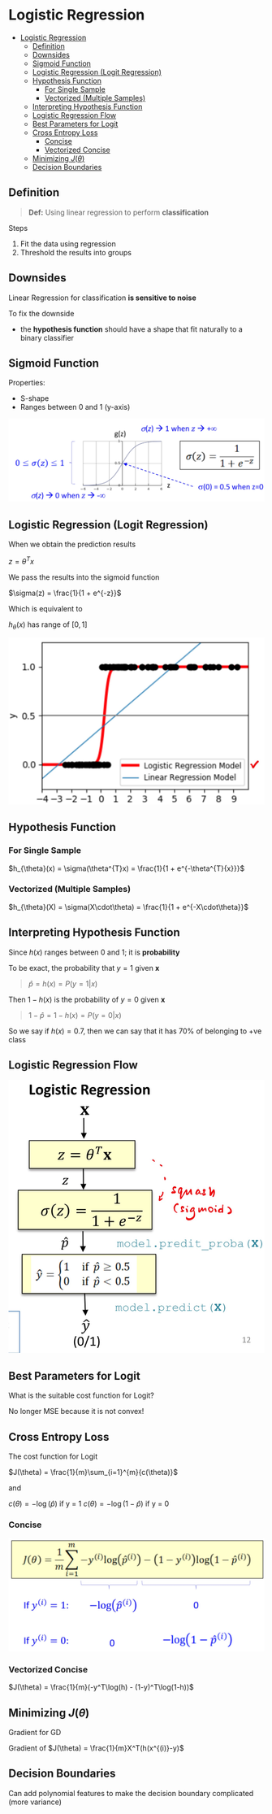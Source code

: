 # Logistic Regression

- [Logistic Regression](#logistic-regression)
  - [Definition](#definition)
  - [Downsides](#downsides)
  - [Sigmoid Function](#sigmoid-function)
  - [Logistic Regression (Logit Regression)](#logistic-regression-logit-regression)
  - [Hypothesis Function](#hypothesis-function)
    - [For Single Sample](#for-single-sample)
    - [Vectorized (Multiple Samples)](#vectorized-multiple-samples)
  - [Interpreting Hypothesis Function](#interpreting-hypothesis-function)
  - [Logistic Regression Flow](#logistic-regression-flow)
  - [Best Parameters for Logit](#best-parameters-for-logit)
  - [Cross Entropy Loss](#cross-entropy-loss)
    - [Concise](#concise)
    - [Vectorized Concise](#vectorized-concise)
  - [Minimizing $J(\theta)$](#minimizing-jtheta)
  - [Decision Boundaries](#decision-boundaries)

## Definition

> **Def:** Using linear regression to perform **classification**

Steps

1. Fit the data using regression
2. Threshold the results into groups

## Downsides

Linear Regression for classification **is sensitive to noise**

To fix the downside

- the **hypothesis function** should have a shape that fit naturally to a binary classifier

## Sigmoid Function

Properties:

- S-shape
- Ranges between 0 and 1 (y-axis)

![Sigmoid](Image/sigmoid.jpg)

## Logistic Regression (Logit Regression)

When we obtain the prediction results

$z = \theta^{T}x$

We pass the results into the sigmoid function

$\sigma(z) = \frac{1}{1 + e^{-z}}$

Which is equivalent to

$h_{\theta}(x)$ has range of $[0,1]$

![Logit](Image/logit.jpg)

## Hypothesis Function

### For Single Sample

$h_{\theta}(x) = \sigma(\theta^{T}x) = \frac{1}{1 + e^{-\theta^{T}{x}}}$

### Vectorized (Multiple Samples)

$h_{\theta}(X) = \sigma(X\cdot\theta) = \frac{1}{1 + e^{-X\cdot\theta}}$

## Interpreting Hypothesis Function

Since $h(x)$ ranges between 0 and 1; it is **probability**

To be exact, the probability that $y=1$ given **x**

> $\hat{p} = h(x) = P(y = 1|x)$

Then $1 - h(x)$ is the probability of $y=0$ given **x**

> $1 - \hat{p} = 1 - h(x) = P(y = 0|x)$

So we say if $h(x) = 0.7$, then we can say that it has $70\%$ of belonging to +ve class

## Logistic Regression Flow

![LogitFlow](Image/LogitFlow.jpg)

## Best Parameters for Logit

What is the suitable cost function for Logit?

No longer MSE because it is not convex!

## Cross Entropy Loss

The cost function for Logit

$J(\theta) = \frac{1}{m}\sum_{i=1}^{m}{c(\theta)}$

and

$c(\theta) = -\log{(\hat{p})}$ if y = 1
$c(\theta) = -\log{(1- \hat{p})}$ if y = 0

### Concise

![ConciseCrossEntropy](Image/conciseCross.jpg)

### Vectorized Concise

$J(\theta) = \frac{1}{m}(-y^T\log(h) - (1-y)^T\log(1-h))$

## Minimizing $J(\theta)$

Gradient for GD

Gradient of $J(\theta) = \frac{1}{m}X^T(h(x^{(i)}-y)$

## Decision Boundaries

Can add polynomial features to make the decision boundary complicated (more variance)
